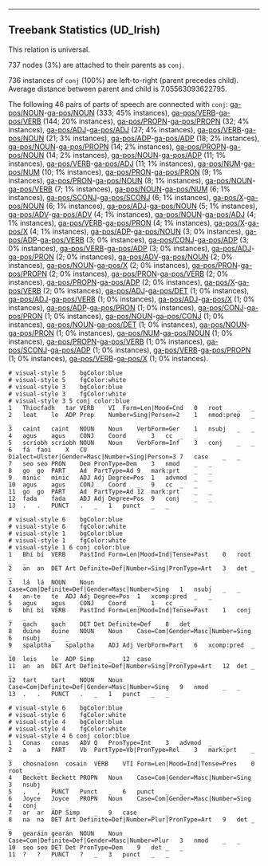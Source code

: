

--------------------------------------------------------------------------------

## Treebank Statistics (UD_Irish)

This relation is universal.

737 nodes (3%) are attached to their parents as `conj`.

736 instances of `conj` (100%) are left-to-right (parent precedes child).
Average distance between parent and child is 7.05563093622795.

The following 46 pairs of parts of speech are connected with `conj`: [ga-pos/NOUN]()-[ga-pos/NOUN]() (333; 45% instances), [ga-pos/VERB]()-[ga-pos/VERB]() (144; 20% instances), [ga-pos/PROPN]()-[ga-pos/PROPN]() (32; 4% instances), [ga-pos/ADJ]()-[ga-pos/ADJ]() (27; 4% instances), [ga-pos/VERB]()-[ga-pos/NOUN]() (21; 3% instances), [ga-pos/ADP]()-[ga-pos/ADP]() (18; 2% instances), [ga-pos/NOUN]()-[ga-pos/PROPN]() (14; 2% instances), [ga-pos/PROPN]()-[ga-pos/NOUN]() (14; 2% instances), [ga-pos/NOUN]()-[ga-pos/ADP]() (11; 1% instances), [ga-pos/VERB]()-[ga-pos/ADJ]() (11; 1% instances), [ga-pos/NUM]()-[ga-pos/NUM]() (10; 1% instances), [ga-pos/PRON]()-[ga-pos/PRON]() (9; 1% instances), [ga-pos/PRON]()-[ga-pos/NOUN]() (8; 1% instances), [ga-pos/NOUN]()-[ga-pos/VERB]() (7; 1% instances), [ga-pos/NOUN]()-[ga-pos/NUM]() (6; 1% instances), [ga-pos/SCONJ]()-[ga-pos/SCONJ]() (6; 1% instances), [ga-pos/X]()-[ga-pos/NOUN]() (6; 1% instances), [ga-pos/ADJ]()-[ga-pos/NOUN]() (5; 1% instances), [ga-pos/ADV]()-[ga-pos/ADV]() (4; 1% instances), [ga-pos/NOUN]()-[ga-pos/ADJ]() (4; 1% instances), [ga-pos/VERB]()-[ga-pos/PRON]() (4; 1% instances), [ga-pos/X]()-[ga-pos/X]() (4; 1% instances), [ga-pos/ADP]()-[ga-pos/NOUN]() (3; 0% instances), [ga-pos/ADP]()-[ga-pos/VERB]() (3; 0% instances), [ga-pos/CONJ]()-[ga-pos/ADP]() (3; 0% instances), [ga-pos/VERB]()-[ga-pos/ADP]() (3; 0% instances), [ga-pos/ADJ]()-[ga-pos/PRON]() (2; 0% instances), [ga-pos/ADV]()-[ga-pos/NOUN]() (2; 0% instances), [ga-pos/NOUN]()-[ga-pos/X]() (2; 0% instances), [ga-pos/PRON]()-[ga-pos/PROPN]() (2; 0% instances), [ga-pos/PRON]()-[ga-pos/VERB]() (2; 0% instances), [ga-pos/PROPN]()-[ga-pos/ADP]() (2; 0% instances), [ga-pos/X]()-[ga-pos/VERB]() (2; 0% instances), [ga-pos/ADJ]()-[ga-pos/DET]() (1; 0% instances), [ga-pos/ADJ]()-[ga-pos/VERB]() (1; 0% instances), [ga-pos/ADJ]()-[ga-pos/X]() (1; 0% instances), [ga-pos/ADP]()-[ga-pos/PRON]() (1; 0% instances), [ga-pos/CONJ]()-[ga-pos/PRON]() (1; 0% instances), [ga-pos/NOUN]()-[ga-pos/CONJ]() (1; 0% instances), [ga-pos/NOUN]()-[ga-pos/DET]() (1; 0% instances), [ga-pos/NOUN]()-[ga-pos/PRON]() (1; 0% instances), [ga-pos/NUM]()-[ga-pos/NOUN]() (1; 0% instances), [ga-pos/PROPN]()-[ga-pos/VERB]() (1; 0% instances), [ga-pos/SCONJ]()-[ga-pos/ADP]() (1; 0% instances), [ga-pos/VERB]()-[ga-pos/PROPN]() (1; 0% instances), [ga-pos/VERB]()-[ga-pos/X]() (1; 0% instances).


~~~ conllu
# visual-style 5	bgColor:blue
# visual-style 5	fgColor:white
# visual-style 3	bgColor:blue
# visual-style 3	fgColor:white
# visual-style 3 5 conj	color:blue
1	Thiocfadh	tar	VERB	VI	Form=Len|Mood=Cnd	0	root	_	_
2	leat	le	ADP	Prep	Number=Sing|Person=2	1	nmod:prep	_	_
3	caint	caint	NOUN	Noun	VerbForm=Ger	1	nsubj	_	_
4	agus	agus	CONJ	Coord	_	3	cc	_	_
5	scríobh	scríobh	NOUN	Noun	VerbForm=Inf	3	conj	_	_
6	fá	faoi	X	CU	Dialect=Ulster|Gender=Masc|Number=Sing|Person=3	7	case	_	_
7	seo	seo	PRON	Dem	PronType=Dem	3	nmod	_	_
8	go	go	PART	Ad	PartType=Ad	9	mark:prt	_	_
9	minic	minic	ADJ	Adj	Degree=Pos	1	advmod	_	_
10	agus	agus	CONJ	Coord	_	9	cc	_	_
11	go	go	PART	Ad	PartType=Ad	12	mark:prt	_	_
12	fada	fada	ADJ	Adj	Degree=Pos	9	conj	_	_
13	.	.	PUNCT	.	_	1	punct	_	_

~~~


~~~ conllu
# visual-style 6	bgColor:blue
# visual-style 6	fgColor:white
# visual-style 1	bgColor:blue
# visual-style 1	fgColor:white
# visual-style 1 6 conj	color:blue
1	Bhí	bí	VERB	PastInd	Form=Len|Mood=Ind|Tense=Past	0	root	_	_
2	an	an	DET	Art	Definite=Def|Number=Sing|PronType=Art	3	det	_	_
3	lá	lá	NOUN	Noun	Case=Com|Definite=Def|Gender=Masc|Number=Sing	1	nsubj	_	_
4	an-te	te	ADJ	Adj	Degree=Pos	1	xcomp:pred	_	_
5	agus	agus	CONJ	Coord	_	1	cc	_	_
6	bhí	bí	VERB	PastInd	Form=Len|Mood=Ind|Tense=Past	1	conj	_	_
7	gach	gach	DET	Det	Definite=Def	8	det	_	_
8	duine	duine	NOUN	Noun	Case=Com|Gender=Masc|Number=Sing	6	nsubj	_	_
9	spalptha	spalptha	ADJ	Adj	VerbForm=Part	6	xcomp:pred	_	_
10	leis	le	ADP	Simp	_	12	case	_	_
11	an	an	DET	Art	Definite=Def|Number=Sing|PronType=Art	12	det	_	_
12	tart	tart	NOUN	Noun	Case=Com|Definite=Def|Gender=Masc|Number=Sing	9	nmod	_	_
13	.	.	PUNCT	.	_	1	punct	_	_

~~~


~~~ conllu
# visual-style 6	bgColor:blue
# visual-style 6	fgColor:white
# visual-style 4	bgColor:blue
# visual-style 4	fgColor:white
# visual-style 4 6 conj	color:blue
1	Conas	conas	ADV	Q	PronType=Int	3	advmod	_	_
2	a	a	PART	Vb	PartType=Vb|PronType=Rel	3	mark:prt	_	_
3	chosnaíonn	cosain	VERB	VTI	Form=Len|Mood=Ind|Tense=Pres	0	root	_	_
4	Beckett	Beckett	PROPN	Noun	Case=Com|Gender=Masc|Number=Sing	3	nsubj	_	_
5	,	,	PUNCT	Punct	_	6	punct	_	_
6	Joyce	Joyce	PROPN	Noun	Case=Com|Gender=Masc|Number=Sing	4	conj	_	_
7	ar	ar	ADP	Simp	_	9	case	_	_
8	na	na	DET	Art	Definite=Def|Number=Plur|PronType=Art	9	det	_	_
9	gearáin	gearán	NOUN	Noun	Case=Com|Definite=Def|Gender=Masc|Number=Plur	3	nmod	_	_
10	seo	seo	DET	Det	PronType=Dem	9	det	_	_
11	?	?	PUNCT	?	_	3	punct	_	_

~~~


